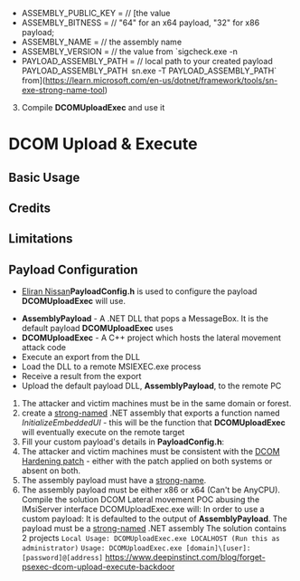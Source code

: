 
  
   
     
   -  ASSEMBLY_PUBLIC_KEY = // [the value
   - ASSEMBLY_BITNESS = // "64" for an x64 payload, "32" for x86 payload;
   - ASSEMBLY_NAME = // the assembly name
   - ASSEMBLY_VERSION = // the value from `sigcheck.exe -n
   - PAYLOAD_ASSEMBLY_PATH = // local path to your created payload
   PAYLOAD_ASSEMBLY_PATH`
   `sn.exe -T PAYLOAD_ASSEMBLY_PATH`
   from](https://learn.microsoft.com/en-us/dotnet/framework/tools/sn-exe-strong-name-tool)
 3. Compile **DCOMUploadExec** and use it
# DCOM Upload & Execute
## Basic Usage
## Credits
## Limitations
## Payload Configuration
* [Eliran Nissan](https://x.com/eliran_nissan)**PayloadConfig.h** is used to configure the payload **DCOMUploadExec** will use.
-  **AssemblyPayload** - A .NET DLL that pops a MessageBox. It is the default payload **DCOMUploadExec** uses
-  **DCOMUploadExec** - A C++ project which hosts the lateral movement attack code
- Execute an export from the DLL
- Load the DLL to a remote MSIEXEC.exe process
- Receive a result from the export
- Upload the default payload DLL, **AssemblyPayload**, to the remote PC
1. The attacker and victim machines must be in the same domain or forest.
1. create a [strong-named](https://learn.microsoft.com/en-us/dotnet/standard/assembly/strong-named) .NET assembly that exports a function named *InitializeEmbeddedUI* - this will be the function that **DCOMUploadExec** will eventually execute on the remote target
2. Fill your custom payload's details in **PayloadConfig.h**:
2. The attacker and victim machines must be consistent with the [DCOM Hardening patch](https://support.microsoft.com/en-us/topic/kb5004442-manage-changes-for-windows-dcom-server-security-feature-bypass-cve-2021-26414-f1400b52-c141-43d2-941e-37ed901c769c) - either with the patch applied on both systems or absent on both.
3. The assembly payload must have a [strong-name](https://learn.microsoft.com/en-us/dotnet/standard/assembly/strong-named).
4. The assembly payload must be either x86 or x64 (Can't be AnyCPU).
Compile the solution
DCOM Lateral movement POC abusing the IMsiServer interface
DCOMUploadExec.exe will:
In order to use a custom payload:
It is defaulted to the output of **AssemblyPayload**.
The payload must be a [strong-named](https://learn.microsoft.com/en-us/dotnet/standard/assembly/strong-named) .NET assembly
The solution contains 2 projects
`Local Usage: DCOMUploadExec.exe LOCALHOST (Run this as administrator)`
`Usage: DCOMUploadExec.exe [domain]\[user]:[password]@[address]`
https://www.deepinstinct.com/blog/forget-psexec-dcom-upload-execute-backdoor
